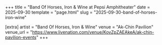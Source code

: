 +++
title = "Band Of Horses, Iron & Wine at Pepsi Amphitheater"
date = 2025-09-30
template = "page.html"
slug = "2025-09-30-band-of-horses-iron-wine"

[extra]
artist = "Band Of Horses, Iron & Wine"
venue = "Ak-Chin Pavilion"
venue_url = "https://www.livenation.com/venue/KovZpZAEAkeA/ak-chin-pavilion-events"
+++
